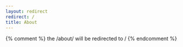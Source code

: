 ```yaml
---
layout: redirect
redirect: /
title: About
---
```


{% comment %}
the /about/ will be redirected to /
{% endcomment %}
